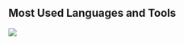 ##   Most Used Languages and Tools
<a href="https://skillicons.dev">
	<img align="center" src="https://skillicons.dev/icons?i=python,cs,unity,dotnet,bash,git,vscode,linux" />
</a>

<p> </p>

<p align="left">
	<img alt="" src="https://github-readme-stats.vercel.app/api?username=Spilios06&theme=tokyonight&show_icons=true">
</p>
